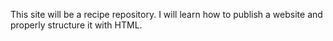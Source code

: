 This site will be a recipe repository. I will learn how to publish a website and properly structure it with HTML. 